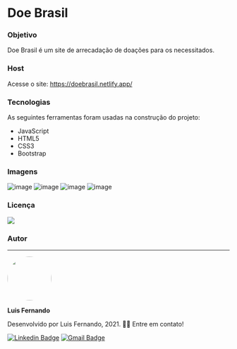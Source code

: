 # Doe Brasil

### Objetivo

Doe Brasil é um site de arrecadação de doações para os necessitados.

### Host

Acesse o site: https://doebrasil.netlify.app/
 
### Tecnologias

As seguintes ferramentas foram usadas na construção do projeto:

- JavaScript
- HTML5
- CSS3
- Bootstrap

### Imagens

![image](https://user-images.githubusercontent.com/67171626/124947368-27e93880-dfe6-11eb-9225-a46d97d2912d.png)
![image](https://user-images.githubusercontent.com/67171626/124947447-36cfeb00-dfe6-11eb-913b-95cb204d4ec0.png)
![image](https://user-images.githubusercontent.com/67171626/124947485-3f282600-dfe6-11eb-9b64-4b9842e34457.png)
![image](https://user-images.githubusercontent.com/67171626/124947510-44857080-dfe6-11eb-9d74-4ec7c0bb00bd.png)


### Licença
<img src="https://img.shields.io/github/license/luisfernandodass/doebrasil"/>

### Autor
---

 <img style="border-radius: 50%;" src="https://avatars.githubusercontent.com/u/67171626?s=460&u=609fc063322b859752a5675bd4e17657e650a389&v=4" width="100px;" alt=""/>
 
 <b>Luis Fernando</b>
 
Desenvolvido por Luis Fernando, 2021. 👋🏽 Entre em contato!

[![Linkedin Badge](https://img.shields.io/badge/-Luis-blue?style=flat-square&logo=Linkedin&logoColor=white&link=https://www.linkedin.com/in/luisfernando/)](https://www.linkedin.com/in/luisfernando/) 
[![Gmail Badge](https://img.shields.io/badge/-luisfernandodass@gmail.com-c14438?style=flat-square&logo=Gmail&logoColor=white&link=mailto:luisfernandodass@gmail.com)](mailto:luisfernandodass@gmail.com)
